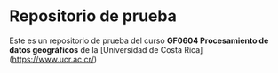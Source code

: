 # Repositorio de prueba

Este es un repositorio de prueba del curso **GF0604 Procesamiento de datos geográficos** de la [Universidad de Costa Rica] (https://www.ucr.ac.cr/)

